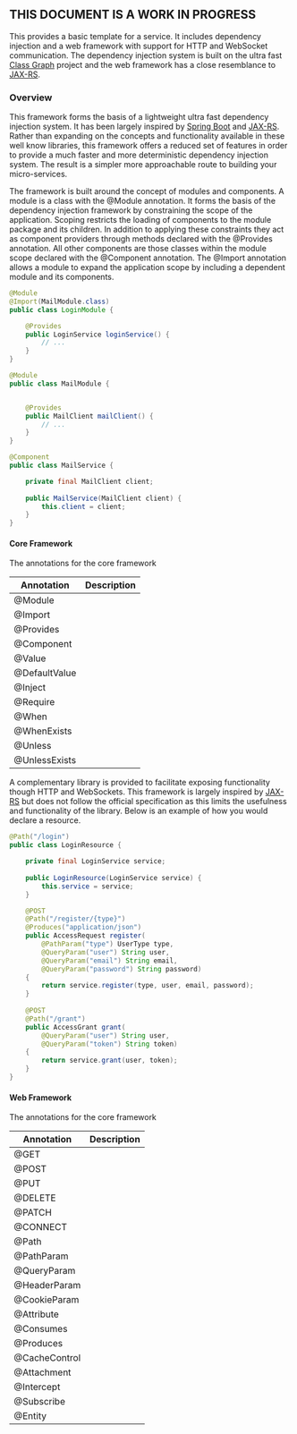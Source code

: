 ## **THIS DOCUMENT IS A WORK IN PROGRESS**

This provides a basic template for a service. It includes dependency injection and a web framework with
support for HTTP and WebSocket communication. The dependency injection system is built on the 
ultra fast [Class Graph](https://github.com/classgraph/classgraph) project and the web 
framework has a close resemblance to [JAX-RS](https://github.com/jax-rs/api).

### Overview

This framework forms the basis of a lightweight ultra fast dependency injection system. It has been
largely inspired by [Spring Boot](https://github.com/spring-projects/spring-boot) 
and [JAX-RS](https://github.com/jax-rs/api). Rather than expanding on the concepts and functionality
available in these well know libraries, this framework offers a reduced set of features in order
to provide a much faster and more deterministic dependency injection system. The result is a simpler
more approachable route to building your micro-services.

The framework is built around the concept of modules and components. A module is a class with the @Module 
annotation. It forms the basis of the dependency injection
framework by constraining the scope of the application. Scoping restricts the loading of components to
the module package and its children. In addition to
applying these constraints they act as component providers through methods declared with the 
@Provides annotation. All other components are those classes within the module scope declared with 
the @Component annotation. The @Import annotation allows a module to expand the application scope
by including a dependent module and its components.

```java
@Module
@Import(MailModule.class)
public class LoginModule {

	@Provides
	public LoginService loginService() {
		// ...
	}
}

@Module
public class MailModule {


	@Provides
	public MailClient mailClient() {
		// ...
	}
}

@Component
public class MailService {

	private final MailClient client;
	
	public MailService(MailClient client) {
		this.client = client;
	}
}
```

#### Core Framework

The annotations for the core framework

| Annotation      | Description   | 
| ------------- | ------------- | 
| @Module       |               |
| @Import       |               |
| @Provides       |               |
| @Component       |               |
| @Value       |               |
| @DefaultValue       |               |
| @Inject       |               |
| @Require       |               |
| @When       |               |
| @WhenExists       |               |
| @Unless       |               |
| @UnlessExists       |               |

A complementary library is provided to facilitate exposing functionality though HTTP and WebSockets. This
framework is largely inspired by [JAX-RS](https://github.com/jax-rs/api) but does not follow the 
official specification as this limits the usefulness and functionality of the library. Below is an example
of how you would declare a resource.

```java
@Path("/login")
public class LoginResource {

	private final LoginService service;
	
	public LoginResource(LoginService service) {
		this.service = service;
	}

	@POST
	@Path("/register/{type}")
	@Produces("application/json")
	public AccessRequest register(
		@PathParam("type") UserType type,
		@QueryParam("user") String user,
		@QueryParam("email") String email,
		@QueryParam("password") String password)
	{
		return service.register(type, user, email, password); 
	}
	
	@POST
	@Path("/grant")
	public AccessGrant grant(
		@QueryParam("user") String user,
		@QueryParam("token") String token)
	{
		return service.grant(user, token);
	}
}

```

#### Web Framework

The annotations for the core framework

| Annotation      | Description   | 
| ------------- | ------------- | 
| @GET       |               |
| @POST       |               |
| @PUT       |               |
| @DELETE       |               |
| @PATCH       |               |
| @CONNECT       |               |
| @Path       |               |
| @PathParam       |               |
| @QueryParam       |               |
| @HeaderParam       |               |
| @CookieParam       |               |
| @Attribute       |               |
| @Consumes       |               |
| @Produces       |               |
| @CacheControl       |               |
| @Attachment       |               |
| @Intercept       |               |
| @Subscribe      |               |
| @Entity        |               |
